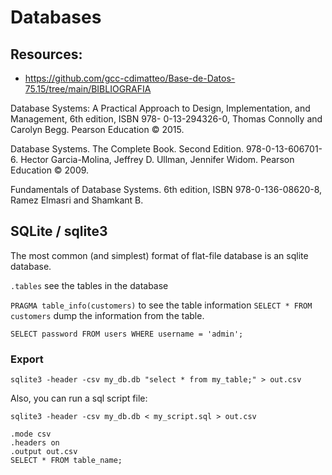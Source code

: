 # Databases



## Resources:

- <https://github.com/gcc-cdimatteo/Base-de-Datos-75.15/tree/main/BIBLIOGRAFIA>


Database Systems: A Practical Approach to Design, Implementation, and Management, 6th edition, ISBN 978-
0-13-294326-0, Thomas Connolly and Carolyn Begg. Pearson Education © 2015.

Database Systems. The Complete Book. Second Edition. 978-0-13-606701-6. Hector Garcia-Molina, Jeffrey D.
Ullman, Jennifer Widom. Pearson Education © 2009.

Fundamentals of Database Systems. 6th edition, ISBN 978-0-136-08620-8, Ramez Elmasri and Shamkant B.











## SQLite / sqlite3
The most common (and simplest) format of flat-file database is an sqlite database.

`.tables` see the tables in the database

`PRAGMA table_info(customers)` to see the table information
`SELECT * FROM customers` dump the information from the table.

`SELECT password FROM users WHERE username = 'admin';`

### Export
`sqlite3 -header -csv my_db.db "select * from my_table;" > out.csv`

Also, you can run a sql script file:

`sqlite3 -header -csv my_db.db < my_script.sql > out.csv`


```
.mode csv
.headers on
.output out.csv
SELECT * FROM table_name;
```